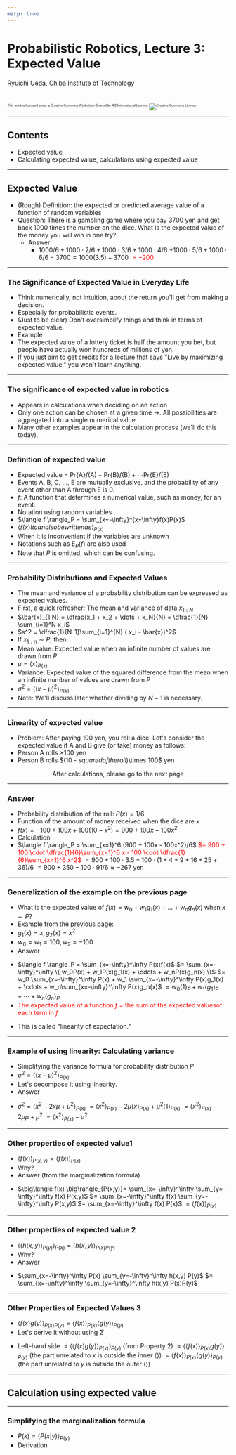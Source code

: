```yaml
---
marp: true
---
```


<!-- footer: Probabilistic Robotics, Lecture 3 -->

# Probabilistic Robotics, Lecture 3: Expected Value

Ryuichi Ueda, Chiba Institute of Technology

<br />

<p style="font-size:50%">
This work is licensed under a <a rel="license" href="http://creativecommons.org/licenses/by-sa/4.0/">Creative Commons Attribution-ShareAlike 4.0 International License</a>.
<a rel="license" href="http://creativecommons.org/licenses/by-sa/4.0/">
<img alt="Creative Commons License" style="border-width:0" src="https://i.creativecommons.org/l/by-sa/4.0/88x31.png" /></a>
</p>

---

<!-- paginate: true -->

## Contents

- Expected value
- Calculating expected value, calculations using expected value

---

## Expected Value

- (Rough) Definition: the expected or predicted average value of a function of random variables
- Question: There is a gambling game where you pay 3700 yen and get back 1000 times the number on the dice. What is the expected value of the money you will win in one try?
    - Answer
        * $1000/6 + 1000\cdot 2/6 + 1000\cdot 3/6 + 1000\cdot 4/6$
$+ 1000 \cdot 5/6 + 1000 \cdot 6/6 - 3700 = 1000(3.5) - 3700$ <span style="color:red">$= -200$</span>

---

### The Significance of Expected Value in Everyday Life

- Think numerically, not intuition, about the return you'll get from making a decision.
- Especially for probabilistic events.
- (Just to be clear) Don't oversimplify things and think in terms of expected value.
- Example
- The expected value of a lottery ticket is half the amount you bet, but people have actually won hundreds of millions of yen.
- If you just aim to get credits for a lecture that says "Live by maximizing expected value," you won't learn anything.

---

### The significance of expected value in robotics

- Appears in calculations when deciding on an action
- Only one action can be chosen at a given time $\rightarrow$. All possibilities are aggregated into a single numerical value.
- Many other examples appear in the calculation process (we'll do this today).

---

### Definition of expected value

- Expected value = $\text{Pr}\{$A$\}f($A$) + \text{Pr}\{$B$\}f($B$) + \cdots \text{Pr}\{$E$\}f($E$)$
- Events A, B, C, ..., E are mutually exclusive, and the probability of any event other than A through E is 0.
- $f$: A function that determines a numerical value, such as money, for an event.
- Notation using random variables
- $\langle f \rangle_P = \sum_{x=-\infty}^{x=\infty}f(x)P(x)$
- $\langle f(x) It can also be written as \rangle_{P(x)}$
- When it is inconvenient if the variables are unknown
- Notations such as $\text{E}_P(f)$ are also used
- Note that $P$ is omitted, which can be confusing.

---

### Probability Distributions and Expected Values

- The mean and variance of a probability distribution can be expressed as expected values.
- First, a quick refresher: The mean and variance of data $x_{1:N}$
- $\bar{x}_{1:N} = \dfrac{x_1 + x_2 + \dots + x_N}{N} = \dfrac{1}{N} \sum_{i=1}^N x_i$
- $s^2 = \dfrac{1}{N-1}\sum_{i=1}^{N} ( x_i - \bar{x})^2$
- If $x_{1:n} \sim P$, then
- Mean value: Expected value when an infinite number of values ​​are drawn from $P$
- $\mu = \langle x \rangle_{P(x)}$
- Variance: Expected value of the squared difference from the mean when an infinite number of values ​​are drawn from $P$
- $\sigma^2 = \langle (x - \mu)^2\rangle_{P(x)}$
- Note: We'll discuss later whether dividing by $N-1$ is necessary.

---

### Linearity of expected value

- Problem: After paying 100 yen, you roll a dice. Let's consider the expected value if A and B give (or take) money as follows:
- Person A rolls $\times 100$ yen
- Person B rolls $(10 - $squared of the roll$)\times 100$ yen

<center>After calculations, please go to the next page</center>

---

### Answer

- Probability distribution of the roll: $P(x) = 1/6$
- Function of the amount of money received when the dice are $x$
- $f(x) = -100 + 100x + 100(10-x^2) = 900 + 100x - 100x^2$
- Calculation
- $\langle f \rangle_P = \sum_{x=1}^6 (900 + 100x - 100x^2)/6$
<span style="color:red">$= 900 + 100 \cdot \dfrac{1}{6}\sum_{x=1}^6 x - 100 \cdot \dfrac{1}{6}\sum_{x=1}^6 x^2$</span>
$= 900 + 100 \cdot 3.5 - 100 \cdot (1+4+9+16+25+36)/6$
$= 900 + 350 - 100 \cdot 91/6 \approx -267$ yen

---

### Generalization of the example on the previous page

- What is the expected value of $f(x) = w_0 + w_1 g_1(x) + \dots + w_n g_n(x)$ when $x \sim P$?
- Example from the previous page:
- $g_1(x)=x, g_2(x)=x^2$
- $w_0=w_1=100, w_2=-100$
- Answer
* $\langle f \rangle_P = \sum_{x=-\infty}^\infty P(x)f(x)$
$= \sum_{x=-\infty}^\infty \{ w_0P(x) + w_1P(x)g_1(x) + \cdots + w_nP(x)g_n(x) \}$
$= w_0 \sum_{x=-\infty}^\infty P(x) + w_1 \sum_{x=-\infty}^\infty P(x)g_1(x) + \cdots + w_n\sum_{x=-\infty}^\infty P(x)g_n(x)$
$= w_0 \langle 1 \rangle_P + w_1 \langle g_1 \rangle_P+ \cdots + w_n \langle g_n \rangle_P$
* <span style="color:red">The expected value of a function $f$ = the sum of the expected values ​​of each term in $f$</span>
- This is called "linearity of expectation."

---

### Example of using linearity: Calculating variance

- Simplifying the variance formula for probability distribution $P$
- $\sigma^2 = \langle (x - \mu)^2\rangle_{P(x)}$
- Let's decompose it using linearity.
- Answer
* $\sigma^2 = \langle x^2 -2 x\mu + \mu^2\rangle_{P(x)}$
$= \langle x^2 \rangle_{P(x)} -2 \mu \langle x\rangle_{P(x)} + \mu^2 \langle 1 \rangle_{P(x)}$ 
$= \langle x^2 \rangle_{P(x)} -2 \mu \mu + \mu^2$ 
$= \langle x^2 \rangle_{P(x)} - \mu^2$


---

### Other properties of expected value1


- $\big\langle f(x) \big\rangle_{P(x,y)} = \big\langle f(x) \big\rangle_{P(x)}$ 
- Why?
- Answer (from the marginalization formula)
* $\big\langle f(x) \big\rangle_{P(x,y)}= \sum_{x=-\infty}^\infty \sum_{y=-\infty}^\infty f(x) P(x,y)$
$= \sum_{x=-\infty}^\infty f(x) \sum_{y=-\infty}^\infty P(x,y)$
$= \sum_{x=-\infty}^\infty f(x) P(x)$
$= \big\langle f(x) \big\rangle_{P(x)}$

---

### Other properties of expected value 2

- $\big\langle \langle h(x,y) \rangle_{P(y)} \big\rangle_{P(x)} = \big\langle h(x,y) \big\rangle_{P(x)P(y)}$
- Why?
- Answer
* $\sum_{x=-\infty}^\infty P(x) \sum_{y=-\infty}^\infty h(x,y) P(y)$
$= \sum_{x=-\infty}^\infty \sum_{y=-\infty}^\infty h(x,y) P(x)P(y)$

---

### Other Properties of Expected Values ​​3

- $\big\langle f(x)g(y) \big\rangle_{P(x)P(y)} = \big\langle f(x) \big\rangle_{P(x)} \big\langle g(y) \big\rangle_{P(y)}$
- Let's derive it without using $\Sigma$
* Left-hand side $=\big\langle \langle f(x)g(y)\rangle_{P(x)} \big\rangle_{P(y)}$ (from Property 2)
$= \big\langle \langle f(x)\rangle_{P(x)}g(y) \big\rangle_{P(y)}$ (the part unrelated to $x$ is outside the inner $\langle\rangle$)
$= \big\langle f(x) \big\rangle_{P(x)} \big\langle g(y) \big\rangle_{P(y)}$ (the part unrelated to $y$ is outside the outer $\langle\rangle$)

---

## Calculation using expected value

---

### Simplifying the marginalization formula

- $P(x) = \langle P(x|y) \rangle_{P(y)}$
- Derivation
